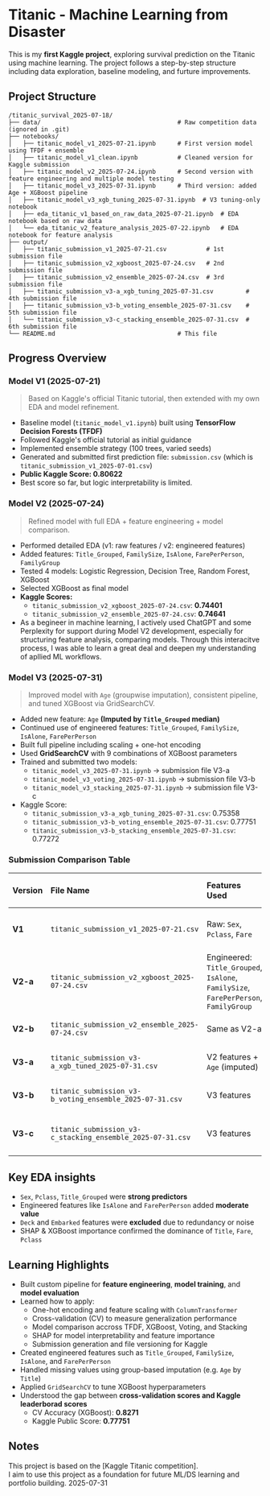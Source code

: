 # Titanic - Machine Learning from Disaster
This is my **first Kaggle project**, exploring survival prediction on the Titanic using machine learning.
The project follows a step-by-step structure including data exploration, baseline modeling, and furture improvements.

## Project Structure
```
/titanic_survival_2025-07-18/
├── data/                                      # Raw competition data (ignored in .git)
├── notebooks/
│   ├── titanic_model_v1_2025-07-21.ipynb      # First version model using TFDF + ensemble
│   ├── titanic_model_v1_clean.ipynb           # Cleaned version for Kaggle submission
│   ├── titanic_model_v2_2025-07-24.ipynb      # Second version with feature engineering and multiple model testing
│   ├── titanic_model_v3_2025-07-31.ipynb      # Third version: added Age + XGBoost pipeline
│   ├── titanic_model_v3_xgb_tuning_2025-07-31.ipynb  # V3 tuning-only notebook
│   ├── eda_titanic_v1_based_on_raw_data_2025-07-21.ipynb  # EDA notebook based on raw data
│   └── eda_titanic_v2_feature_analysis_2025-07-22.ipynb   # EDA notebook for feature analysis
├── output/
│   ├── titanic_submission_v1_2025-07-21.csv           # 1st submission file
│   ├── titanic_submission_v2_xgboost_2025-07-24.csv   # 2nd submission file
│   ├── titanic_submission_v2_ensemble_2025-07-24.csv  # 3rd submission file
│   ├── titanic_submission_v3-a_xgb_tuning_2025-07-31.csv         # 4th submission file
│   ├── titanic_submission_v3-b_voting_ensemble_2025-07-31.csv    # 5th submission file
│   └── titanic_submission_v3-c_stacking_ensemble_2025-07-31.csv  # 6th submission file
└── README.md                                  # This file
```

## Progress Overview

### Model V1 (2025-07-21)
> Based on Kaggle's official Titanic tutorial, then extended with my own EDA and model refinement.
- Baseline model (`titanic_model_v1.ipynb`) built using **TensorFlow Decision Forests (TFDF)**  
- Followed Kaggle's official tutorial as initial guidance  
- Implemented ensemble strategy (100 trees, varied seeds)  
- Generated and submitted first prediction file: `submission.csv` (which is `titanic_submission_v1_2025-07-01.csv`)  
- **Public Kaggle Score: 0.80622**  
- Best score so far, but logic interpretability is limited.

### Model V2 (2025-07-24)
> Refined model with full EDA + feature engineering + model comparison.
- Performed detailed EDA (v1: raw features / v2: engineered features)
- Added features: `Title_Grouped`, `FamilySize`, `IsAlone`, `FarePerPerson`, `FamilyGroup`
- Tested 4 models: Logistic Regression, Decision Tree, Random Forest, XGBoost
- Selected XGBoost as final model
- **Kaggle Scores:**  
  - `titanic_submission_v2_xgboost_2025-07-24.csv`: **0.74401**
  - `titanic_submission_v2_ensemble_2025-07-24.csv`: **0.74641**
- As a begineer in machine learning, I actively used ChatGPT and some Perplexity for support during Model V2 development, especially for structuring feature analysis, comparing models. Through this interacitve process, I was able to learn a great deal and deepen my understanding of apllied ML workflows.

### Model V3 (2025-07-31)
> Improved model with `Age` (groupwise imputation), consistent pipeline, and tuned XGBoost via GridSearchCV.
- Added new feature: `Age` **(Imputed by `Title_Grouped` median)**
- Continued use of engineered features: `Title_Grouped`, `FamilySize`, `IsAlone`, `FarePerPerson`
- Built full pipeline including scaling + one-hot encoding
- Used **GridSearchCV** with 9 combinations of XGBoost parameters
- Trained and submitted two models:
  - `titanic_model_v3_2025-07-31.ipynb` → submission file V3-a
  - `titanic_model_v3_voting_2025-07-31.ipynb` → submission file V3-b
  - `titanic_model_v3_stacking_2025-07-31.ipynb` → submission file V3-c
- Kaggle Score:
  - `titanic_submission_v3-a_xgb_tuning_2025-07-31.csv`: 0.75358
  - `titanic_submission_v3-b_voting_ensemble_2025-07-31.csv`: 0.77751
  - `titanic_submission_v3-b_stacking_ensemble_2025-07-31.csv`: 0.77272


### Submission Comparison Table
| Version | File Name | Features Used | Model | Tuning | CV Accuracy | Kaggle Public Score | Notes |
| :- | :- | :- | :- | :- | :- | :- | :- |
| **V1** | `titanic_submission_v1_2025-07-21.csv` | Raw: `Sex`, `Pclass`, `Fare` | TFDF (ensemble) | No | N/A | **0.80622** | Best so far, simple ensemble strategy |
| **V2-a** | `titanic_submission_v2_xgboost_2025-07-24.csv` | Engineered: `Title_Grouped`, `IsAlone`, `FamilySize`, `FarePerPerson`, `FamilyGroup` | XGBoost | No | 0.8249 | 0.74401 | Strong CV, overfit suspected |
| **V2-b** | `titanic_submission_v2_ensemble_2025-07-24.csv` | Same as V2-a | XGB + others (soft-vote) | No | \~0.826 | 0.74641 | Slight improvement from voting |
| **V3-a** | `titanic_submission_v3-a_xgb_tuned_2025-07-31.csv` | V2 features + `Age` (imputed) | XGBoost | GridSearchCV | 0.9293 | 0.75358 | Main baseline for V3 |
| **V3-b** | `titanic_submission_v3-b_voting_ensemble_2025-07-31.csv` | V3 features | VotingClassifier | No | 0.8316 | 0.77751 | Combine multiple algorithms |
| **V3-c** | `titanic_submission_v3-c_stacking_ensemble_2025-07-31.csv` | V3 features | StackingClassifier | No / Light | 0.8271 | 0.77272 | Deep ensemble, meta-level fusion |


## Key EDA insights  
- `Sex`, `Pclass`, `Title_Grouped` were **strong predictors**
- Engineered features like `IsAlone` and `FarePerPerson` added **moderate value**
- `Deck` and `Embarked` features were **excluded** due to redundancy or noise
- SHAP & XGBoost importance confirmed the dominance of `Title`, `Fare`, `Pclass`

## Learning Highlights
- Built custom pipeline for **feature engineering**, **model training**, and **model evaluation**
- Learned how to apply:
  - One-hot encoding and feature scaling with `ColumnTransformer`
  - Cross-validation (CV) to measure generalization performance
  - Model comparison accross TFDF, XGBoost, Voting, and Stacking
  - SHAP for model interpretability and feature importance
  - Submission generation and file versioning for Kaggle
- Created engineered features such as `Title_Grouped`, `FamilySize`, `IsAlone`, and `FarePerPerson`
- Handled missing values using group-based imputation (e.g. `Age` by `Title`)
- Applied `GridSearchCV` to tune XGBoost hyperparameters
- Understood the gap between **cross-validation scores and Kaggle leaderborad scores**
  - CV Accuracy (XGBoost): **0.8271**
  - Kaggle Public Score: **0.77751**

## Notes
This project is based on the [Kaggle Titanic competition].  
I aim to use this project as a foundation for future ML/DS learning and portfolio building.
2025-07-31